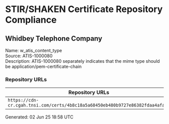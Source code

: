 # STIR/SHAKEN Certificate Repository Compliance

## Whidbey Telephone Company

Name: w_atis_content_type\
Source: ATIS-1000080\
Description: ATIS-1000080 separately indicates that the mime type should be application/pem-certificate-chain
### Repository URLs

| Repository URLs | Not After |  Problems | Link |
|-----------------|-----------|-----------|------|
| `https://cdn-cr.cgah.tnsi.com/certs/4b8c18a5a68450eb480b9727e86382fdaa4afa66` | 07&#160;Jun&#160;26&#160;16:02&#160;UTC | true | [view](../../REPOS/2bd491820f7f9ab35b848f7f87408b3343716cd5/README.md) |


Generated: 02 Jun 25 18:58 UTC